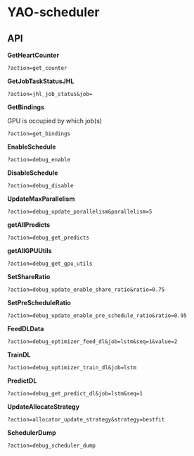 # YAO-scheduler


## API

**GetHeartCounter**

```
?action=get_counter
```

**GetJobTaskStatusJHL**

```
?action=jhl_job_status&job=
```

**GetBindings**

GPU is occupied by which job(s)

```
?action=get_bindings
```

**EnableSchedule**
```
?action=debug_enable
```

**DisableSchedule**
```
?action=debug_disable
```

**UpdateMaxParallelism**
```
?action=debug_update_parallelism&parallelism=5
```


**getAllPredicts**
```
?action=debug_get_predicts
```


**getAllGPUUtils**
```
?action=debug_get_gpu_utils
```


**SetShareRatio**
```
?action=debug_update_enable_share_ratio&ratio=0.75
```


**SetPreScheduleRatio**
```
?action=debug_update_enable_pre_schedule_ratio&ratio=0.95
```

**FeedDLData**
```
?action=debug_optimizer_feed_dl&job=lstm&seq=1&value=2
```

**TrainDL**
```
?action=debug_optimizer_train_dl&job=lstm
```

**PredictDL**
```
?action=debug_get_predict_dl&job=lstm&seq=1
```

**UpdateAllocateStrategy**
```
?action=allocator_update_strategy&strategy=bestfit
```

**SchedulerDump**
```
?action=debug_scheduler_dump
```